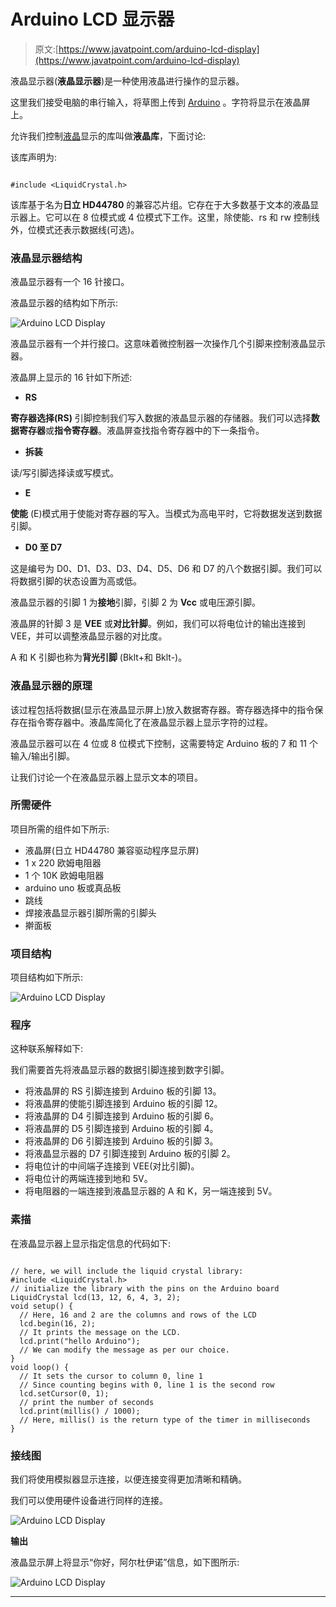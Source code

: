 # Arduino LCD 显示器

> 原文:[https://www.javatpoint.com/arduino-lcd-display](https://www.javatpoint.com/arduino-lcd-display)

液晶显示器(**液晶显示器**)是一种使用液晶进行操作的显示器。

这里我们接受电脑的串行输入，将草图上传到 [Arduino](https://www.javatpoint.com/arduino) 。字符将显示在液晶屏上。

允许我们控制[液晶](https://www.javatpoint.com/lcd-full-form)显示的库叫做**液晶库**，下面讨论:

该库声明为:

```

#include <LiquidCrystal.h>

```

该库基于名为**日立 HD44780** 的兼容芯片组。它存在于大多数基于文本的液晶显示器上。它可以在 8 位模式或 4 位模式下工作。这里，除使能、rs 和 rw 控制线外，位模式还表示数据线(可选)。

### 液晶显示器结构

液晶显示器有一个 16 针接口。

液晶显示器的结构如下所示:

![Arduino LCD Display](../Images/571b3e1780aadb37902ee93f069f123d.png)

液晶显示器有一个并行接口。这意味着微控制器一次操作几个引脚来控制液晶显示器。

液晶屏上显示的 16 针如下所述:

*   **RS**

**寄存器选择(RS)** 引脚控制我们写入数据的液晶显示器的存储器。我们可以选择**数据寄存器**或**指令寄存器**。液晶屏查找指令寄存器中的下一条指令。

*   **拆装**

读/写引脚选择读或写模式。

*   **E**

**使能** (E)模式用于使能对寄存器的写入。当模式为高电平时，它将数据发送到数据引脚。

*   **D0 至 D7**

这是编号为 D0、D1、D3、D3、D4、D5、D6 和 D7 的八个数据引脚。我们可以将数据引脚的状态设置为高或低。

液晶显示器的引脚 1 为**接地**引脚，引脚 2 为 **Vcc** 或电压源引脚。

液晶屏的针脚 3 是 **VEE** 或**对比针脚**。例如，我们可以将电位计的输出连接到 VEE，并可以调整液晶显示器的对比度。

A 和 K 引脚也称为**背光引脚** (Bklt+和 Bklt-)。

### 液晶显示器的原理

该过程包括将数据(显示在液晶显示屏上)放入数据寄存器。寄存器选择中的指令保存在指令寄存器中。液晶库简化了在液晶显示器上显示字符的过程。

液晶显示器可以在 4 位或 8 位模式下控制，这需要特定 Arduino 板的 7 和 11 个输入/输出引脚。

让我们讨论一个在液晶显示器上显示文本的项目。

### 所需硬件

项目所需的组件如下所示:

*   液晶屏(日立 HD44780 兼容驱动程序显示屏)
*   1 x 220 欧姆电阻器
*   1 个 10K 欧姆电阻器
*   arduino uno 板或真品板
*   跳线
*   焊接液晶显示器引脚所需的引脚头
*   擀面板

### 项目结构

项目结构如下所示:

![Arduino LCD Display](../Images/7c2f63fe74adc1559fbcae420cc63b44.png)

### 程序

这种联系解释如下:

我们需要首先将液晶显示器的数据引脚连接到数字引脚。

*   将液晶屏的 RS 引脚连接到 Arduino 板的引脚 13。
*   将液晶屏的使能引脚连接到 Arduino 板的引脚 12。
*   将液晶屏的 D4 引脚连接到 Arduino 板的引脚 6。
*   将液晶屏的 D5 引脚连接到 Arduino 板的引脚 4。
*   将液晶屏的 D6 引脚连接到 Arduino 板的引脚 3。
*   将液晶显示器的 D7 引脚连接到 Arduino 板的引脚 2。
*   将电位计的中间端子连接到 VEE(对比引脚)。
*   将电位计的两端连接到地和 5V。
*   将电阻器的一端连接到液晶显示器的 A 和 K，另一端连接到 5V。

### 素描

在液晶显示器上显示指定信息的代码如下:

```

// here, we will include the liquid crystal library:
#include <LiquidCrystal.h>
// initialize the library with the pins on the Arduino board
LiquidCrystal lcd(13, 12, 6, 4, 3, 2);
void setup() {
  // Here, 16 and 2 are the columns and rows of the LCD
  lcd.begin(16, 2);
  // It prints the message on the LCD. 
  lcd.print("hello Arduino");
  // We can modify the message as per our choice.
}
void loop() {
  // It sets the cursor to column 0, line 1
  // Since counting begins with 0, line 1 is the second row
  lcd.setCursor(0, 1);
  // print the number of seconds
  lcd.print(millis() / 1000);
  // Here, millis() is the return type of the timer in milliseconds
}

```

### 接线图

我们将使用模拟器显示连接，以便连接变得更加清晰和精确。

我们可以使用硬件设备进行同样的连接。

![Arduino LCD Display](../Images/bd6644f1f9306c13ef646bde0ac626ae.png)

**输出**

液晶显示屏上将显示“你好，阿尔杜伊诺”信息，如下图所示:

![Arduino LCD Display](../Images/c195247b0b0481d7897963e77334bd13.png)

* * *